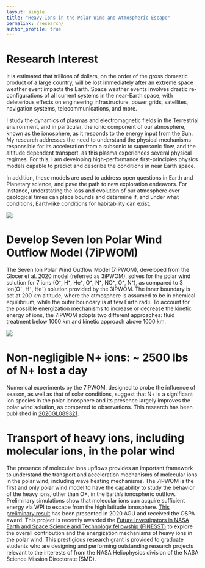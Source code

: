 ```yaml
---
layout: single
title: "Heavy Ions in the Polar Wind and Atmospheric Escape"
permalink: /research/
author_profile: true
---
```


Research Interest
======
It is estimated that trillions of dollars, on the order of the gross domestic product of a large country, will be lost immediately after an extreme space weather event impacts the Earth. Space weather events involves drastic re-configurations of all current systems in the near-Earth space, with deleterious effects on engineering infrastructure, power grids, satellites, navigation systems, telecommunications, and more.

I study the dynamics of plasmas and electromagnetic fields in the Terrestrial environment, and in particular, the ionic component of our atmosphere, known as the ionosphere, as it responds to the energy input from the Sun. My research addresses the need to understand the physical mechanisms responsible for its acceleration from a subsonic to supersonic flow, and the altitude dependent transport, as this plasma experiences several physical regimes. For this, I am developing high-performance first-principles physics models capable to predict and describe the conditions in near Earth space.

In addition, these models are used to address open questions in Earth and Planetary science, and pave the path to new exploration endeavors. For instance, understating the loss and evolution of our atmosphere over geological times can place bounds and determine if, and under what conditions, Earth-like conditions for habitability can exist.

![](../images/7ions_question.png)


Develop Seven Ion Polar Wind Outflow Model (7iPWOM)
======

The Seven Ion Polar Wind Outflow Model (7iPWOM), developed from the Glocer et al. 2020 model (referred as 3iPWOM), solves for the polar wind solution for 7 ions (O⁺, H⁺, He⁺, O⁺, N⁺, NO⁺, O⁺, N⁺), as compared to 3 ion(O⁺, H⁺, He⁺) solution provided by the 3iPWOM. The inner boundary is set at 200 km altitude, where the atmosphere is assumed to be in chemical equilibrium, while the outer boundary is at few Earth radii. To account for the possible energization mechanisms to increase or decrease the kinetic energy of ions, the 7iPWOM adopts two different approaches: fluid treatment below 1000 km and kinetic approach above 1000 km.

![](../images/7ipwom_method.jpg)

Non-negligible N+ ions: ~ 2500 lbs of N+ lost a day
======

Numerical experiments by the 7iPWOM, designed to probe the influence of season, as well as that of solar conditions, suggest that N+ is a significant ion species in the polar ionosphere and its presence largely improves the polar wind solution, as compared to observations. This research has been published in [2020GL089321](https://agupubs.onlinelibrary.wiley.com/doi/full/10.1029/2020GL089321).

Transport of heavy ions, including molecular ions, in the polar wind
======

The presence of molecular ions upflows provides an important framework to understand the transport and acceleration mechanisms of molecular ions in the polar wind, including wave heating mechanisms. The 7iPWOM is the first and only polar wind model to have the capability to study the behavior of the heavy ions, other than O+, in the Earth’s ionospheric outflow. Preliminary simulations show that molecular ions can acquire sufficient energy via WPI to escape from the high latitude ionosphere. [This preliminary result](http://yilerat19.github.io/publication/2020-lin-essoar.10506554.1) has been presented in 2020 AGU and received the OSPA award. This project is recently awarded the [Future Investigators in NASA Earth and Space Science and Technology fellowship (FINESST)](https://ece.illinois.edu/newsroom/news/40395) to explore the overall contribution and the energization mechanisms of heavy ions in the polar wind. This prestigious research grant is provided to graduate students who are designing and performing outstanding research projects relevant to the interests of from the NASA Heliophysics division of the NASA Science Mission Directorate (SMD).
